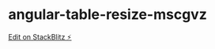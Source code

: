 # angular-table-resize-mscgvz

[Edit on StackBlitz ⚡️](https://stackblitz.com/edit/angular-table-resize-mscgvz)